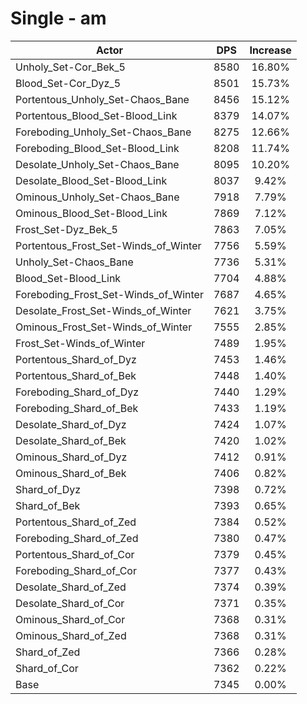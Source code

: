 # Single - am
| Actor | DPS | Increase |
|---|:---:|:---:|
|Unholy_Set-Cor_Bek_5|8580|16.80%|
|Blood_Set-Cor_Dyz_5|8501|15.73%|
|Portentous_Unholy_Set-Chaos_Bane|8456|15.12%|
|Portentous_Blood_Set-Blood_Link|8379|14.07%|
|Foreboding_Unholy_Set-Chaos_Bane|8275|12.66%|
|Foreboding_Blood_Set-Blood_Link|8208|11.74%|
|Desolate_Unholy_Set-Chaos_Bane|8095|10.20%|
|Desolate_Blood_Set-Blood_Link|8037|9.42%|
|Ominous_Unholy_Set-Chaos_Bane|7918|7.79%|
|Ominous_Blood_Set-Blood_Link|7869|7.12%|
|Frost_Set-Dyz_Bek_5|7863|7.05%|
|Portentous_Frost_Set-Winds_of_Winter|7756|5.59%|
|Unholy_Set-Chaos_Bane|7736|5.31%|
|Blood_Set-Blood_Link|7704|4.88%|
|Foreboding_Frost_Set-Winds_of_Winter|7687|4.65%|
|Desolate_Frost_Set-Winds_of_Winter|7621|3.75%|
|Ominous_Frost_Set-Winds_of_Winter|7555|2.85%|
|Frost_Set-Winds_of_Winter|7489|1.95%|
|Portentous_Shard_of_Dyz|7453|1.46%|
|Portentous_Shard_of_Bek|7448|1.40%|
|Foreboding_Shard_of_Dyz|7440|1.29%|
|Foreboding_Shard_of_Bek|7433|1.19%|
|Desolate_Shard_of_Dyz|7424|1.07%|
|Desolate_Shard_of_Bek|7420|1.02%|
|Ominous_Shard_of_Dyz|7412|0.91%|
|Ominous_Shard_of_Bek|7406|0.82%|
|Shard_of_Dyz|7398|0.72%|
|Shard_of_Bek|7393|0.65%|
|Portentous_Shard_of_Zed|7384|0.52%|
|Foreboding_Shard_of_Zed|7380|0.47%|
|Portentous_Shard_of_Cor|7379|0.45%|
|Foreboding_Shard_of_Cor|7377|0.43%|
|Desolate_Shard_of_Zed|7374|0.39%|
|Desolate_Shard_of_Cor|7371|0.35%|
|Ominous_Shard_of_Cor|7368|0.31%|
|Ominous_Shard_of_Zed|7368|0.31%|
|Shard_of_Zed|7366|0.28%|
|Shard_of_Cor|7362|0.22%|
|Base|7345|0.00%|
